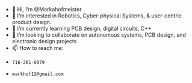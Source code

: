 - 👋 Hi, I’m @Markahofmeister
- 👀 I’m interested in Robotics, Cyber-physical Systems, & user-centric product design.
- 🌱 I’m currently learning PCB design, digital circuits, C++
- 💞️ I’m looking to collaborate on autonomous systems, PCB design, and electronic design projects
- 📫 How to reach me:
-     716-261-0079
-     markhof12@gmail.com

<!---
Markahofmeister/Markahofmeister is a ✨ special ✨ repository because its `README.md` (this file) appears on your GitHub profile.
You can click the Preview link to take a look at your changes.
--->
